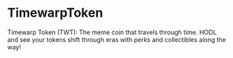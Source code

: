 # TimewarpToken
Timewarp Token (TWT): The meme coin that travels through time. HODL and see your tokens shift through eras with perks and collectibles along the way!
